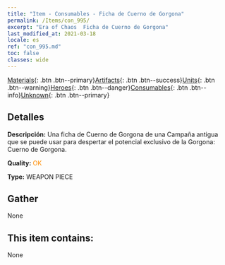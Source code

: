 ```yaml
---
title: "Item - Consumables - Ficha de Cuerno de Gorgona"
permalink: /Items/con_995/
excerpt: "Era of Chaos  Ficha de Cuerno de Gorgona"
last_modified_at: 2021-03-18
locale: es
ref: "con_995.md"
toc: false
classes: wide
---
```

 [Materials](/es/Items/){: .btn .btn--primary}[Artifacts](/es/Items/Artifacts/){: .btn .btn--success}[Units](/es/Items/Units/){: .btn .btn--warning}[Heroes](/es/Items/Heroes/){: .btn .btn--danger}[Consumables](/es/Items/Consumables/){: .btn .btn--info}[Unknown](/es/Items/Unknown/){: .btn .btn--primary}

## Detalles
 **Descripción:** Una ficha de Cuerno de Gorgona de una Campaña antigua que se puede usar para despertar el potencial exclusivo de la Gorgona: Cuerno de Gorgona.

 **Quality:** <span style="color: #FF8C00">OK</span>

 **Type:** WEAPON PIECE

## Gather

  None

## This item contains:

  None


